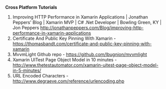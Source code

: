 **Cross Platform Tutorials**
1. Improving HTTP Performance in Xamarin Applications | Jonathan Peppers' Blog | Xamarin MVP | C# .Net Developer | Bowling Green, KY | Jon Peppers <http://jonathanpeppers.com/Blog/improving-http-performance-in-xamarin-applications>
1. Certificate And Public Key Pinning With Xamarin - <https://thomasbandt.com/certificate-and-public-key-pinning-with-xamarin>
1. MvvmLight Github repo - <https://github.com/lbugnion/mvvmlight>
1. Xamarin UITest Page Object Model in 10 minutes - <http://www.thetestautomator.com/xamarin-uitest-page-object-model-in-5-minutes/>
1. URL Encoded Characters - <http://www.degraeve.com/reference/urlencoding.php>
